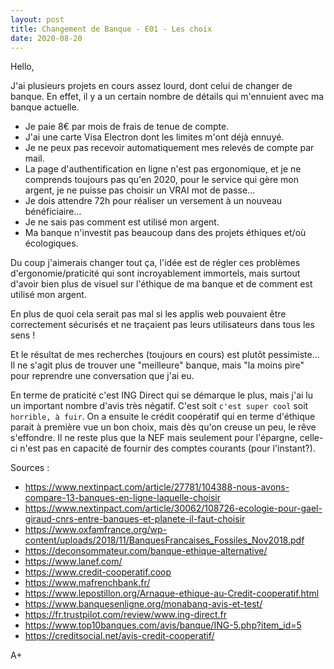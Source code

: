 ```yaml
---
layout: post
title: Changement de Banque - E01 - Les choix
date: 2020-08-20
---
```


Hello,

J'ai plusieurs projets en cours assez lourd, dont celui de changer de banque. En effet, il y a un certain nombre de détails qui m'ennuient avec ma banque actuelle.

- Je paie 8€ par mois de frais de tenue de compte.
- J'ai une carte Visa Electron dont les limites m'ont déjà ennuyé.
- Je ne peux pas recevoir automatiquement mes relevés de compte par mail.
- La page d'authentification en ligne n'est pas ergonomique, et je ne comprends toujours pas qu'en 2020, pour le service qui gère mon argent, je ne puisse pas choisir un VRAI mot de passe...
- Je dois attendre 72h pour réaliser un versement à un nouveau bénéficiaire...
- Je ne sais pas comment est utilisé mon argent.
- Ma banque n'investit pas beaucoup dans des projets éthiques et/où écologiques.

Du coup j'aimerais changer tout ça, l'idée est de régler ces problèmes d'ergonomie/praticité qui sont incroyablement immortels, mais surtout d'avoir bien plus de visuel sur l'éthique de ma banque et de comment est utilisé mon argent.

En plus de quoi cela serait pas mal si les applis web pouvaient être correctement sécurisés et ne traçaient pas leurs utilisateurs dans tous les sens !

Et le résultat de mes recherches (toujours en cours) est plutôt pessimiste... Il ne s'agit plus de trouver une "meilleure" banque, mais "la moins pire" pour reprendre une conversation que j'ai eu.

En terme de praticité c'est ING Direct qui se démarque le plus, mais j'ai lu un important nombre d'avis très négatif. C'est soit `c'est super cool` soit `horrible, à fuir`. On a ensuite le crédit coopératif qui en terme d'éthique parait à première vue un bon choix, mais dès qu'on creuse un peu, le rêve s'effondre. Il ne reste plus que la NEF mais seulement pour l'épargne, celle-ci n'est pas en capacité de fournir des comptes courants (pour l'instant?).

Sources :

- <https://www.nextinpact.com/article/27781/104388-nous-avons-compare-13-banques-en-ligne-laquelle-choisir>
- <https://www.nextinpact.com/article/30062/108726-ecologie-pour-gael-giraud-cnrs-entre-banques-et-planete-il-faut-choisir>
- <https://www.oxfamfrance.org/wp-content/uploads/2018/11/BanquesFrancaises_Fossiles_Nov2018.pdf>
- <https://deconsommateur.com/banque-ethique-alternative/>
- <https://www.lanef.com/>
- <https://www.credit-cooperatif.coop>
- <https://www.mafrenchbank.fr/>
- <https://www.lepostillon.org/Arnaque-ethique-au-Credit-cooperatif.html>
- <https://www.banquesenligne.org/monabanq-avis-et-test/>
- <https://fr.trustpilot.com/review/www.ing-direct.fr>
- <https://www.top10banques.com/avis/banque/ING-5.php?item_id=5>
- <https://creditsocial.net/avis-credit-cooperatif/>

A+
